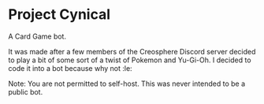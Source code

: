 # Project Cynical
A Card Game bot.

It was made after a few members of the Creosphere Discord server decided to play a bit of some sort of a twist of Pokemon and Yu-Gi-Oh. I decided to code it into a bot because why not :le:


Note: You are not permitted to self-host. This was never intended to be a public bot.
